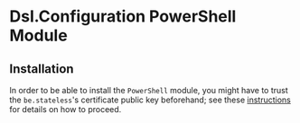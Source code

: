 ﻿# Dsl.Configuration PowerShell Module

<!-- is a PowerShell utility module providing commands for general purpose XML configuration file edition; -->

## Installation

In order to be able to install the `PowerShell` module, you might have to trust the `be.stateless`'s certificate public key beforehand; see these [instructions](../../Installation.md) for details on how to proceed.

<!-- links -->

[module]: https://www.powershellgallery.com/packages/Dsl.Configuration
